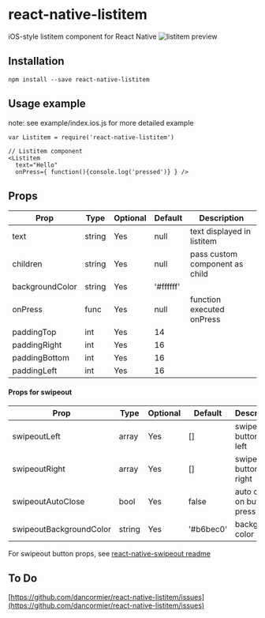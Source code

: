 # react-native-listitem
iOS-style listitem component for React Native
![listitem preview](http://i.imgur.com/ZCJoDpb.png)

## Installation
```
npm install --save react-native-listitem
```

## Usage example

note: see example/index.ios.js for more detailed example

```
var Listitem = require('react-native-listitem')

// Listitem component
<Listitem
  text="Hello"
  onPress={ function(){console.log('pressed')} } />

```

## Props

Prop            | Type   | Optional | Default   | Description
--------------- | ------ | -------- | --------- | -----------
text            | string | Yes      | null      | text displayed in listitem
children        | string | Yes      | null      | pass custom component as child
backgroundColor | string | Yes      | '#ffffff' | 
onPress         | func   | Yes      | null      | function executed onPress
paddingTop      | int    | Yes      | 14        |
paddingRight    | int    | Yes      | 16        |
paddingBottom   | int    | Yes      | 16        |
paddingLeft     | int    | Yes      | 16        |

#### Props for swipeout

Prop                    | Type   | Optional | Default   | Description
----------------------- | ------ | -------- | --------- | -----------
swipeoutLeft            | array  | Yes      | []        | swipeout buttons on left
swipeoutRight           | array  | Yes      | []        | swipeout buttons on right
swipeoutAutoClose       | bool   | Yes      | false     | auto close on button press
swipeoutBackgroundColor | string | Yes      | '#b6bec0' | background color

For swipeout button props, see [react-native-swipeout readme](https://github.com/dancormier/react-native-swipeout/blob/master/README.md)

## To Do

[https://github.com/dancormier/react-native-listitem/issues](https://github.com/dancormier/react-native-listitem/issues)